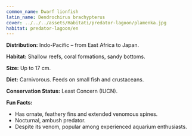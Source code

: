 ```yaml
---
common_name: Dwarf lionfish
latin_name: Dendrochirus brachypterus
cover: ../../../assets/Habitati/predator-lagoon/plamenka.jpg
habitat: predator-lagoon/en
---
```

**Distribution:** Indo-Pacific – from East Africa to Japan.

**Habitat:** Shallow reefs, coral formations, sandy bottoms.

**Size:** Up to 17 cm.

**Diet:** Carnivorous. Feeds on small fish and crustaceans.

**Conservation Status:** Least Concern (IUCN).

**Fun Facts:**
- Has ornate, feathery fins and extended venomous spines.
- Nocturnal, ambush predator.
- Despite its venom, popular among experienced aquarium enthusiasts.
